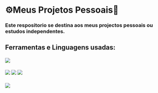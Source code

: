 # ⚙️Meus Projetos Pessoais🔧
<h3>Este respositorio se destina aos meus projectos pessoais ou estudos independentes.</h3>
<h2>Ferramentas e Linguagens usadas:</h2>
  <h3><img src="https://img.shields.io/badge/c-%2300599C.svg?style=for-the-badge&logo=c&logoColor=white" /></h3>
  <h3>
    <img src="https://img.shields.io/badge/html5-%23E34F26.svg?style=for-the-badge&logo=html5&logoColor=white"/>
    <img src="https://img.shields.io/badge/css3-%231572B6.svg?style=for-the-badge&logo=css3&logoColor=white"/>
    <img src="https://img.shields.io/badge/javascript-%23323330.svg?style=for-the-badge&logo=javascript&logoColor=%23F7DF1E"/>
  </h3>
  
  <h3><img src="https://img.shields.io/badge/java-%23ED8B00.svg?style=for-the-badge&logo=openjdk&logoColor=white"/></h3>
  <h3><img src=""/></h3>
